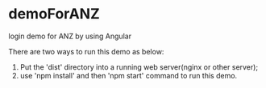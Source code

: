 # demoForANZ
login demo for ANZ by using Angular



There are two ways to run this demo as below:

1. Put the 'dist' directory into a running web server(nginx or other server);
2. use 'npm install' and then 'npm start' command to run this demo.
